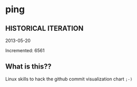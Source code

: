 # ping

## HISTORICAL ITERATION
2013-05-20

Incremented: 6561

## What is this?? 
Linux skills to hack the github commit visualization chart `;-)`
